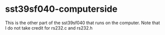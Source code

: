 sst39sf040-computerside
======================

This is the other part of the sst39sf040 that runs on the computer. Note that I do not take credit for rs232.c and rs232.h
